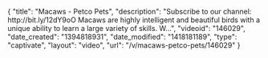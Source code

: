 {
    "title": "Macaws - Petco Pets",
    "description": "Subscribe to our channel: http:\/\/bit.ly\/12dY9oO Macaws are highly intelligent and beautiful birds with a unique ability to learn a large variety of skills. W...",
    "videoid": "146029",
    "date_created": "1394818931",
    "date_modified": "1418181189",
    "type": "captivate",
    "layout": "video",
    "url": "\/v\/macaws-petco-pets\/146029"
}